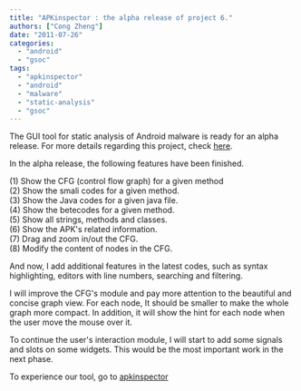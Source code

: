 ```yaml
---
title: "APKinspector : the alpha release of project 6."
authors: ["Cong Zheng"]
date: "2011-07-26"
categories: 
  - "android"
  - "gsoc"
tags: 
  - "apkinspector"
  - "android"
  - "malware"
  - "static-analysis"
  - "gsoc"
---
```


The GUI tool for static analysis of Android malware is ready for an alpha release. For more details regarding this project, check [here](https://www.honeynet.org/gsoc/slot6).  
  
In the alpha release, the following features have been finished.  
  
(1) Show the CFG (control flow graph) for a given method  
(2) Show the smali codes for a given method.  
(3) Show the Java codes for a given java file.  
(4) Show the betecodes for a given method.  
(5) Show all strings, methods and classes.  
(6) Show the APK's related information.  
(7) Drag and zoom in/out the CFG.  
(8) Modify the content of nodes in the CFG.  

And now, I add additional features in the latest codes, such as syntax highlighting, editors with line numbers, searching and filtering.  

I will improve the CFG's module and pay more attention to the beautiful and concise graph view. For each node, It should be smaller to make the whole graph more compact. In addition, it will show the hint for each node when the user move the mouse over it.  

To continue the user's interaction module, I will start to add some signals and slots on some widgets. This would be the most important work in the next phase.  

To experience our tool, go to [apkinspector](https://bitbucket.org/ryanwsmith/apkinspector)
